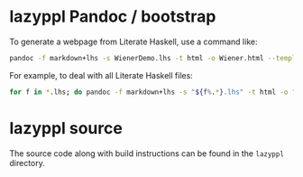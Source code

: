 # lazyppl Pandoc / bootstrap

To generate a webpage from Literate Haskell, use a command like:

```bash
pandoc -f markdown+lhs -s WienerDemo.lhs -t html -o Wiener.html --template=lazyppltemplate.html
```

For example, to deal with all Literate Haskell files:

```bash
for f in *.lhs; do pandoc -f markdown+lhs -s "${f%.*}.lhs" -t html -o "${f%.*}.html" --template=lazyppltemplate.html ; done
```

# lazyppl source

The source code along with build instructions can be found in the `lazyppl` directory.
